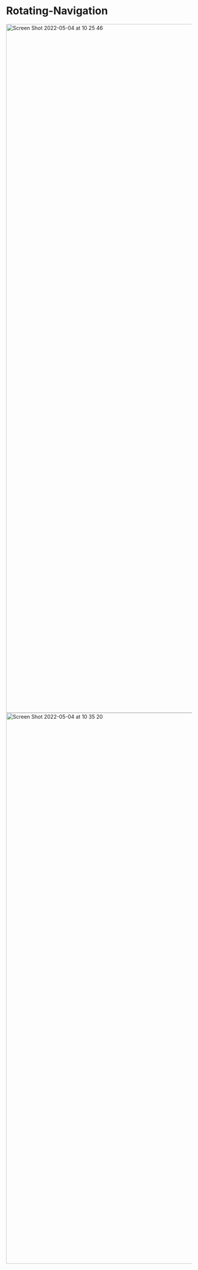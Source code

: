 # Rotating-Navigation

<img width="1869" alt="Screen Shot 2022-05-04 at 10 25 46" src="https://user-images.githubusercontent.com/101603320/166648008-988a2a31-72fd-4ecf-91d0-6af59dc375b8.png">

<img width="1495" alt="Screen Shot 2022-05-04 at 10 35 20" src="https://user-images.githubusercontent.com/101603320/166648137-48129133-9e49-4c54-b743-5c8217526816.png">
